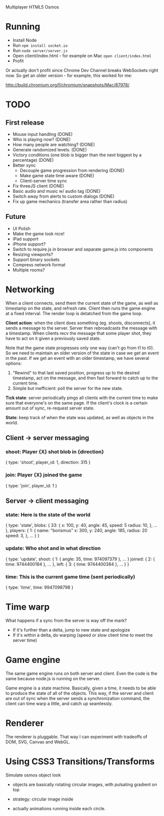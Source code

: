 Multiplayer HTML5 Osmos

# Running

* Install Node
* Run `npm install socket.io`
* Run `node server/server.js`
* Open client/index.html - for example on Mac `open client/index.html`
* Profit

Or actually don't profit since Chrome Dev Channel breaks WebSockets
right now.  So get an older version - for example, this worked for me:

http://build.chromium.org/f/chromium/snapshots/Mac/87978/

# TODO

## First release

* Mouse input handling (DONE)
* Who is playing now? (DONE)
* How many people are watching? (DONE)
* Generate randomized levels. (DONE)
* Victory conditions (one blob is bigger than the next biggest by a
  percentage) (DONE)
* Better sync
  * Decouple game progression from rendering (DONE)
  * Make game state time aware (DONE)
  * Client-server time sync
* Fix threeJS client (DONE)
* Basic audio and music w/ audio tag (DONE)
* Switch away from alerts to custom dialogs (DONE)
* Fix up game mechanics (transfer area rather than radius)

## Future

* UI Polish
* Make the game look nice!
* iPad support
* iPhone support?
* Switch to require.js in browser and separate game.js into components
* Resizing viewports?
* Support binary sockets
* Compress network format
* Multiple rooms?

# Networking

When a client connects, send them the current state of the game, as well
as timestamp on the state, and refresh rate. Client then runs the game
engine at a fixed interval. The render loop is detatched from the game
loop.

**Client action**: when the client does something (eg. shoots, disconnects),
it sends a message to the server. Server then rebroadcasts the message
with a timestamp. When clients recv the message that some player shot,
they have to act on it given a previously saved state.

Note that the game state progresses only one way (can't go from t1 to
t0). So we need to maintain an older version of the state in case we get
an event in the past. If we get an event with an older timestamp, we have
several options:

1. "Rewind" to that last saved position, progress up to the desired
timestamp, act on the message, and then fast forward to catch up to the
current time.
2. Simple but inefficient: poll the server for the new state.

**Tick state**: server periodically pings all clients with the current
time to make sure that everyone's on the same page. If the client's
clock is a certain amount out of sync, re-request server state.

**State**: keep track of when the state was updated, as well as objects
in the world.

## Client -> server messaging

### shoot: Player {X} shot blob in {direction}

{
  type: 'shoot',
  player_id: 1,
  direction: 315
}

### join: Player {X} joined the game

{
  type: 'join',
  player_id: 1
}

## Server -> client messaging

### state: Here is the state of the world

{
  type: 'state',
  blobs: {
    33: {
      x: 100,
      y: 40,
      angle: 45,
      speed: 5
      radius: 10,
    }, ...
  },
  players: {
    1: {
      name: "borismus"
      x: 300,
      y: 240,
      angle: 185,
      radius: 20
      speed: 3,
    }, ...
  }
}


### update: Who shot and in what direction

{
  type: 'update',
  shoot: {
    1: {
      angle: 35,
      time: 974097379
    }, ...
  }
  joined: {
    2: {
      time: 9744400184
    }, ...
  },
  left: {
    3: {
      time: 9744400384
    }, ...
  }
}

### time: This is the current game time (sent periodically)

{
  type: 'time',
  time: 9947098798
}

# Time warp

What happens if a sync from the server is way off the mark?

* If it's further than a delta, jump to new state and apologize
* If it's within a delta, do warping (speed or slow client time to meet
  the server time)

# Game engine

The same game engine runs on both server and client. Even the code is
the same because node.js is running on the server.

Game engine is a state machine. Basically, given a time, it needs to be
able to produce the state of all of the objects. This way, if the server
and client are out of sync when the server sends a synchronization
command, the client can time warp a little, and catch up seamlessly.

# Renderer

The renderer is pluggable. That way I can experiment with tradeoffs of
DOM, SVG, Canvas and WebGL.

# Using CSS3 Transitions/Transforms

Simulate osmos object look
- objects are basically rotating circular images, with pulsating gradient on top
- strategy:
    circular image inside

- actually animations running inside each circle.
